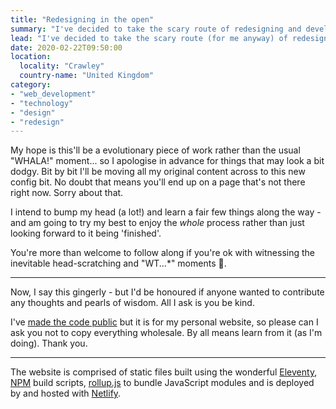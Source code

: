 ```yaml
---
title: "Redesigning in the open"
summary: "I've decided to take the scary route of redesigning and developing my website in the open."
lead: "I've decided to take the scary route (for me anyway) of redesigning and developing my website in the open. I've been inspired by others that have done this and thought it may be an interesting process. Not least because I'm a bit of a perfectionist and doing this may be a good way of weaning me off the need to have things completely polished before showing them. 😱"
date: 2020-02-22T09:50:00
location:
  locality: "Crawley"
  country-name: "United Kingdom"
category:
- "web_development"
- "technology"
- "design"
- "redesign"
---
```


My hope is this'll be a evolutionary piece of work rather than the usual "WHALA!" moment... so I apologise in advance for things that may look a bit dodgy. Bit by bit I'll be moving all my original content across to this new config bit. No doubt that means you'll end up on a page that's not there right now. Sorry about that.

I intend to bump my head (a lot!) and learn a fair few things along the way - and am going to try my best to enjoy the *whole* process rather than just looking forward to it being 'finished'.

You're more than welcome to follow along if you're ok with witnessing the inevitable head-scratching and "WT...*" moments 🤪.

***

Now, I say this gingerly - but I'd be honoured if anyone wanted to contribute any thoughts and pearls of wisdom. All I ask is you be kind.

I've [made the code public][5] but it is for my personal website, so please can I ask you not to copy everything wholesale. By all means learn from it (as I'm doing). Thank you.

***

The website is comprised of static files built using the wonderful [Eleventy][1], [NPM][2] build scripts, [rollup.js][3] to bundle JavaScript modules and is deployed by and hosted with [Netlify][4].

[1]: https://www.11ty.dev/
[2]: https://docs.npmjs.com/cli/npm
[3]: https://rollupjs.org/
[4]: https://www.netlify.com/
[5]: https://github.com/brootaylor/brootaylor-v2
